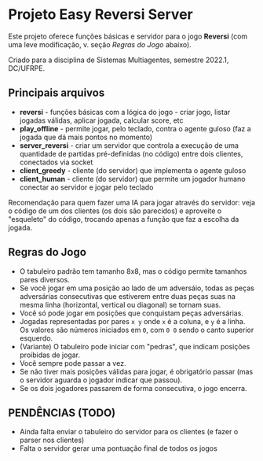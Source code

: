 
# Projeto Easy Reversi Server

Este projeto oferece funções básicas e servidor para o jogo **Reversi** (com uma leve modificação, v. seção *Regras do Jogo* abaixo).

Criado para a disciplina de Sistemas Multiagentes, semestre 2022.1, DC/UFRPE.


## Principais arquivos

- **reversi** - funções básicas com a lógica do jogo - criar jogo, listar jogadas válidas, aplicar jogada, calcular score, etc
- **play_offline** - permite jogar, pelo teclado, contra o agente guloso (faz a jogada que dá mais pontos no momento)
- **server_reversi** - criar um servidor que controla a execução de uma quantidade de partidas pré-definidas (no código) entre dois clientes, conectados via socket
- **client_greedy** - cliente (do servidor) que implementa o agente guloso
- **client_human** - cliente (do servidor) que permite um jogador humano conectar ao servidor e jogar pelo teclado

Recomendação para quem fazer uma IA para jogar através do servidor: veja o código de um dos clientes (os dois são parecidos) e aproveite
o "esqueleto" do código, trocando apenas a função que faz a escolha da jogada.


## Regras do Jogo

- O tabuleiro padrão tem tamanho 8x8, mas o código permite tamanhos pares diversos.
- Se você jogar em uma posição ao lado de um adversáio, todas as peças adversárias consecutivas que estiverem entre duas peças suas na mesma linha (horizontal, vertical ou diagonal) se tornam suas.
- Você só pode jogar em posições que conquistam peças adversárias.
- Jogadas representadas por pares `x y` onde `x` é a coluna, e `y` é a linha. Os valores são números iniciados em `0`, com `0 0` sendo o canto superior esquerdo.
- (Variante) O tabuleiro pode iniciar com "pedras", que indicam posições proibidas de jogar.
- Você sempre pode passar a vez.
- Se não tiver mais posições válidas para jogar, é obrigatório passar (mas o servidor aguarda o jogador indicar que passou).
- Se os dois jogadores passarem de forma consecutiva, o jogo encerra.


## PENDÊNCIAS (TODO)

- Ainda falta enviar o tabuleiro do servidor para os clientes (e fazer o parser nos clientes)
- Falta o servidor gerar uma pontuação final de todos os jogos
